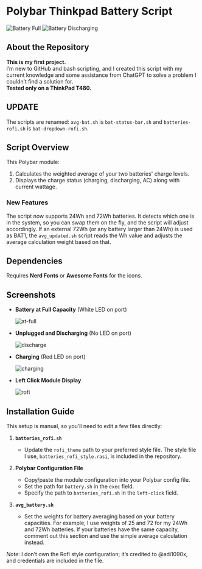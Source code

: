 # Polybar Thinkpad Battery Script

![Battery Full](https://github.com/user-attachments/assets/2b7ed049-3bef-428e-8248-d2af69852dfa)
![Battery Discharging](https://github.com/user-attachments/assets/7e7c0ba1-f466-4437-adfd-bec5fc920682)

## About the Repository
**This is my first project.**  
I’m new to GitHub and bash scripting, and I created this script with my current knowledge and some assistance from ChatGPT to solve a problem I couldn’t find a solution for.  
**Tested only on a ThinkPad T480.**

## UPDATE
The scripts are renamed: `avg-bat.sh` is `bat-status-bar.sh` and `batteries-rofi.sh` is `bat-dropdown-rofi.sh`.

## Script Overview
This Polybar module:
1. Calculates the weighted average of your two batteries' charge levels. 
2. Displays the charge status (charging, discharging, AC) along with current wattage.

### New Features
The script now supports 24Wh and 72Wh batteries. It detects which one is in the system, so you can swap them on the fly, and the script will adjust accordingly. If an external 72Wh (or any battery larger than 24Wh) is used as BAT1, the `avg_updated.sh` script reads the Wh value and adjusts the average calculation weight based on that.

## Dependencies
Requires **Nerd Fonts** or **Awesome Fonts** for the icons.

## Screenshots
- **Battery at Full Capacity** (White LED on port)
  
  ![at-full](https://user-images.githubusercontent.com/50179148/221407983-4ed8b309-f510-41e4-aed8-97aae583edac.png)

- **Unplugged and Discharging** (No LED on port)
  
  ![discharge](https://user-images.githubusercontent.com/50179148/221407987-7edfc716-d989-42a2-999f-c996f53c82da.png)

- **Charging** (Red LED on port)
  
  ![charging](https://user-images.githubusercontent.com/50179148/221408249-b0268a4b-9fd5-48ff-8ad8-55a2a84d9507.png)

- **Left Click Module Display**
  
  ![rofi](https://github.com/hujberhunor/polybar-thinkpad-battery/assets/50179148/f66044d5-9d2a-458a-9d66-3bb00c8c0851)

## Installation Guide
This setup is manual, so you’ll need to edit a few files directly:

1. **`batteries_rofi.sh`**  
   - Update the `rofi_theme` path to your preferred style file. The style file I use, `batteries_rofi_style.rasi`, is included in the repository.

2. **Polybar Configuration File**  
   - Copy/paste the module configuration into your Polybar config file.
   - Set the path for `battery.sh` in the `exec` field.
   - Specify the path to `batteries_rofi.sh` in the `left-click` field.

3. **`avg_battery.sh`**  
   - Set the weights for battery averaging based on your battery capacities. For example, I use weights of 25 and 72 for my 24Wh and 72Wh batteries. If your batteries have the same capacity, comment out this section and use the simple average calculation instead.

*Note*: I don’t own the Rofi style configuration; it’s credited to @adi1090x, and credentials are included in the file.
